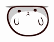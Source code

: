 ![Gif](https://github.com/Steve-42/compuational_physics_N2014301020077/blob/master/Homework3/20160917110801.gif)
